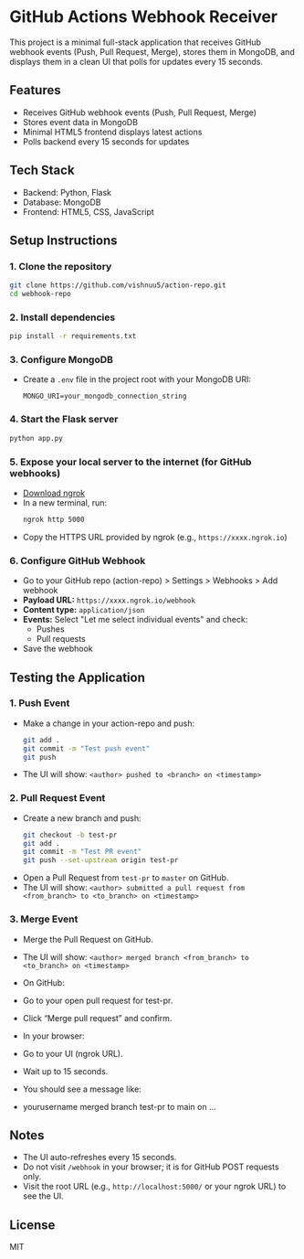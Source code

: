 # GitHub Actions Webhook Receiver

This project is a minimal full-stack application that receives GitHub webhook events (Push, Pull Request, Merge), stores them in MongoDB, and displays them in a clean UI that polls for updates every 15 seconds.

## Features
- Receives GitHub webhook events (Push, Pull Request, Merge)
- Stores event data in MongoDB
- Minimal HTML5 frontend displays latest actions
- Polls backend every 15 seconds for updates

## Tech Stack
- Backend: Python, Flask
- Database: MongoDB
- Frontend: HTML5, CSS, JavaScript

## Setup Instructions

### 1. Clone the repository
```bash
git clone https://github.com/vishnuu5/action-repo.git
cd webhook-repo
```

### 2. Install dependencies
```bash
pip install -r requirements.txt
```

### 3. Configure MongoDB
- Create a `.env` file in the project root with your MongoDB URI:
  ```
  MONGO_URI=your_mongodb_connection_string
  ```

### 4. Start the Flask server
```bash
python app.py
```

### 5. Expose your local server to the internet (for GitHub webhooks)
- [Download ngrok](https://ngrok.com/download)
- In a new terminal, run:
  ```bash
  ngrok http 5000
  ```
- Copy the HTTPS URL provided by ngrok (e.g., `https://xxxx.ngrok.io`)

### 6. Configure GitHub Webhook
- Go to your GitHub repo (action-repo) > Settings > Webhooks > Add webhook
- **Payload URL:** `https://xxxx.ngrok.io/webhook`
- **Content type:** `application/json`
- **Events:** Select "Let me select individual events" and check:
  - Pushes
  - Pull requests
- Save the webhook

## Testing the Application

### 1. Push Event
- Make a change in your action-repo and push:
  ```bash
  git add .
  git commit -m "Test push event"
  git push
  ```
- The UI will show: `<author> pushed to <branch> on <timestamp>`

### 2. Pull Request Event
- Create a new branch and push:
  ```bash
  git checkout -b test-pr
  git add .
  git commit -m "Test PR event"
  git push --set-upstream origin test-pr
  ```
- Open a Pull Request from `test-pr` to `master` on GitHub.
- The UI will show: `<author> submitted a pull request from <from_branch> to <to_branch> on <timestamp>`

### 3. Merge Event
- Merge the Pull Request on GitHub.
- The UI will show: `<author> merged branch <from_branch> to <to_branch> on <timestamp>`

- On GitHub:
- Go to your open pull request for test-pr.
- Click “Merge pull request” and confirm.
-  In your browser:
- Go to your UI (ngrok URL).
- Wait up to 15 seconds.
- You should see a message like:
- yourusername merged branch test-pr to main on ...

## Notes
- The UI auto-refreshes every 15 seconds.
- Do not visit `/webhook` in your browser; it is for GitHub POST requests only.
- Visit the root URL (e.g., `http://localhost:5000/` or your ngrok URL) to see the UI.

## License
MIT 
